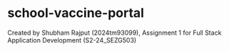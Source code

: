 # school-vaccine-portal
Created by Shubham Rajput (2024tm93099), Assignment 1 for Full Stack Application Development (S2-24_SEZG503)
